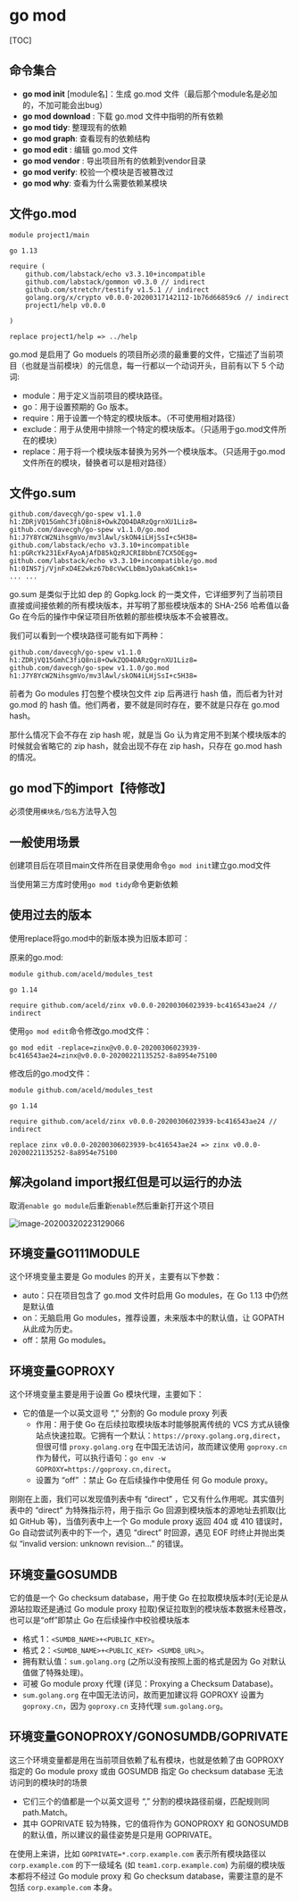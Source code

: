# go mod

[TOC]

## 命令集合

- **go mod init** [module名]：生成 go.mod 文件（最后那个module名是必加的，不加可能会出bug）
- **go mod download** : 下载 go.mod 文件中指明的所有依赖
- **go mod tidy**: 整理现有的依赖
- **go mod graph**: 查看现有的依赖结构
- **go mod edit** : 编辑 go.mod 文件
- **go mod vendor** : 导出项目所有的依赖到vendor目录
- **go mod verify**: 校验一个模块是否被篡改过
- **go mod why**: 查看为什么需要依赖某模块

## 文件go.mod

```
module project1/main

go 1.13

require (
	github.com/labstack/echo v3.3.10+incompatible
	github.com/labstack/gommon v0.3.0 // indirect
	github.com/stretchr/testify v1.5.1 // indirect
	golang.org/x/crypto v0.0.0-20200317142112-1b76d66859c6 // indirect
	project1/help v0.0.0

)

replace project1/help => ../help

```

go.mod 是启用了 Go moduels 的项目所必须的最重要的文件，它描述了当前项目（也就是当前模块）的元信息，每一行都以一个动词开头，目前有以下 5 个动词:

- module：用于定义当前项目的模块路径。
- go：用于设置预期的 Go 版本。
- require：用于设置一个特定的模块版本。（不可使用相对路径）
- exclude：用于从使用中排除一个特定的模块版本。（只适用于go.mod文件所在的模块）
- replace：用于将一个模块版本替换为另外一个模块版本。（只适用于go.mod文件所在的模块，替换者可以是相对路径）

## 文件go.sum

```
github.com/davecgh/go-spew v1.1.0 h1:ZDRjVQ15GmhC3fiQ8ni8+OwkZQO4DARzQgrnXU1Liz8=
github.com/davecgh/go-spew v1.1.0/go.mod h1:J7Y8YcW2NihsgmVo/mv3lAwl/skON4iLHjSsI+c5H38=
github.com/labstack/echo v3.3.10+incompatible h1:pGRcYk231ExFAyoAjAfD85kQzRJCRI8bbnE7CX5OEgg=
github.com/labstack/echo v3.3.10+incompatible/go.mod h1:0INS7j/VjnFxD4E2wkz67b8cVwCLbBmJyDaka6Cmk1s=
... ...
```

go.sum 是类似于比如 dep 的 Gopkg.lock 的一类文件，它详细罗列了当前项目直接或间接依赖的所有模块版本，并写明了那些模块版本的 SHA-256 哈希值以备 Go 在今后的操作中保证项目所依赖的那些模块版本不会被篡改。

我们可以看到一个模块路径可能有如下两种：

```
github.com/davecgh/go-spew v1.1.0 h1:ZDRjVQ15GmhC3fiQ8ni8+OwkZQO4DARzQgrnXU1Liz8=
github.com/davecgh/go-spew v1.1.0/go.mod h1:J7Y8YcW2NihsgmVo/mv3lAwl/skON4iLHjSsI+c5H38=
```

前者为 Go modules 打包整个模块包文件 zip 后再进行 hash 值，而后者为针对 go.mod 的 hash 值。他们两者，要不就是同时存在，要不就是只存在 go.mod hash。

那什么情况下会不存在 zip hash 呢，就是当 Go 认为肯定用不到某个模块版本的时候就会省略它的 zip hash，就会出现不存在 zip hash，只存在 go.mod hash 的情况。

## go mod下的import【待修改】

必须使用`模块名/包名`方法导入包

## 一般使用场景

创建项目后在项目main文件所在目录使用命令`go mod init`建立go.mod文件

当使用第三方库时使用`go mod tidy`命令更新依赖

## 使用过去的版本

使用replace将go.mod中的新版本换为旧版本即可：

原来的go.mod:

```
module github.com/aceld/modules_test

go 1.14

require github.com/aceld/zinx v0.0.0-20200306023939-bc416543ae24 // indirect
```

使用`go mod edit`命令修改go.mod文件：

```shell
go mod edit -replace=zinx@v0.0.0-20200306023939-bc416543ae24=zinx@v0.0.0-20200221135252-8a8954e75100
```

修改后的go.mod文件：

```text
module github.com/aceld/modules_test

go 1.14

require github.com/aceld/zinx v0.0.0-20200306023939-bc416543ae24 // indirect

replace zinx v0.0.0-20200306023939-bc416543ae24 => zinx v0.0.0-20200221135252-8a8954e75100
```

## 解决goland import报红但是可以运行的办法

取消`enable go module`后重新`enable`然后重新打开这个项目

![image-20200320223129066](C:\E\typora\Pictures\image-20200320223129066.png)

## 环境变量GO111MODULE

这个环境变量主要是 Go modules 的开关，主要有以下参数：

- auto：只在项目包含了 go.mod 文件时启用 Go modules，在 Go 1.13 中仍然是默认值
- on：无脑启用 Go modules，推荐设置，未来版本中的默认值，让 GOPATH 从此成为历史。
- off：禁用 Go modules。

## 环境变量GOPROXY

这个环境变量主要是用于设置 Go 模块代理，主要如下：

- 它的值是一个以英文逗号 “,” 分割的 Go module proxy 列表
  - 作用：用于使 Go 在后续拉取模块版本时能够脱离传统的 VCS 方式从镜像站点快速拉取。它拥有一个默认：`https://proxy.golang.org,direct`，但很可惜 `proxy.golang.org` 在中国无法访问，故而建议使用 `goproxy.cn` 作为替代，可以执行语句：`go env -w GOPROXY=https://goproxy.cn,direct`。
  - 设置为 “off” ：禁止 Go 在后续操作中使用任 何 Go module proxy。

刚刚在上面，我们可以发现值列表中有 “direct” ，它又有什么作用呢。其实值列表中的 “direct” 为特殊指示符，用于指示 Go 回源到模块版本的源地址去抓取(比如 GitHub 等)，当值列表中上一个 Go module proxy 返回 404 或 410 错误时，Go 自动尝试列表中的下一个，遇见 “direct” 时回源，遇见 EOF 时终止并抛出类似 “invalid version: unknown revision...” 的错误。

## 环境变量GOSUMDB

它的值是一个 Go checksum database，用于使 Go 在拉取模块版本时(无论是从源站拉取还是通过 Go module proxy 拉取)保证拉取到的模块版本数据未经篡改，也可以是“off”即禁止 Go 在后续操作中校验模块版本

- 格式 1：`<SUMDB_NAME>+<PUBLIC_KEY>`。
- 格式 2：`<SUMDB_NAME>+<PUBLIC_KEY> <SUMDB_URL>`。
- 拥有默认值：`sum.golang.org` (之所以没有按照上面的格式是因为 Go 对默认值做了特殊处理)。
- 可被 Go module proxy 代理 (详见：Proxying a Checksum Database)。
- `sum.golang.org` 在中国无法访问，故而更加建议将 GOPROXY 设置为 `goproxy.cn`，因为 `goproxy.cn` 支持代理 `sum.golang.org`。

## 环境变量GONOPROXY/GONOSUMDB/GOPRIVATE

这三个环境变量都是用在当前项目依赖了私有模块，也就是依赖了由 GOPROXY 指定的 Go module proxy 或由 GOSUMDB 指定 Go checksum database 无法访问到的模块时的场景

- 它们三个的值都是一个以英文逗号 “,” 分割的模块路径前缀，匹配规则同 path.Match。
- 其中 GOPRIVATE 较为特殊，它的值将作为 GONOPROXY 和 GONOSUMDB 的默认值，所以建议的最佳姿势是只是用 GOPRIVATE。

在使用上来讲，比如 `GOPRIVATE=*.corp.example.com` 表示所有模块路径以 `corp.example.com` 的下一级域名 (如 `team1.corp.example.com`) 为前缀的模块版本都将不经过 Go module proxy 和 Go checksum database，需要注意的是不包括 `corp.example.com` 本身。



